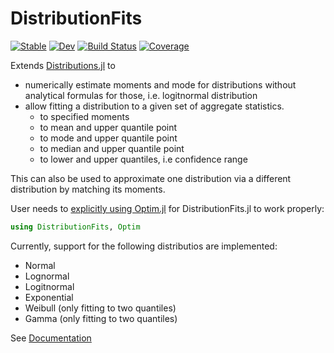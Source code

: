 # DistributionFits

[![Stable](https://img.shields.io/badge/docs-stable-blue.svg)](https://EarthyScience.github.io/DistributionFits.jl/stable)
[![Dev](https://img.shields.io/badge/docs-dev-blue.svg)](https://EarthyScience.github.io/DistributionFits.jl/dev)
[![Build Status](https://github.com/EarthyScience/DistributionFits.jl/workflows/CI/badge.svg)](https://github.com/EarthyScience/DistributionFits.jl/actions)
[![Coverage](https://codecov.io/gh/EarthyScience/DistributionFits.jl/branch/main/graph/badge.svg)](https://codecov.io/gh/EarthyScience/DistributionFits.jl)


Extends [Distributions.jl](https://github.com/JuliaStats/Distributions.jl) 
to 
- numerically estimate moments and mode for distributions without
  analytical formulas for those, i.e. logitnormal distribution
- allow fitting a distribution to a given set of aggregate statistics.
  - to specified moments
  - to mean and upper quantile point
  - to mode and upper quantile point
  - to median and upper quantile point
  - to lower and upper quantiles, i.e confidence range

This can also be used to approximate one distribution via a different distribution by matching its moments.

User needs to [explicitly using Optim.jl](https://EarthyScience.github.io/DistributionFits.jl/stable/set_optimize/) for DistributionFits.jl to work properly:
```julia
using DistributionFits, Optim
```

Currently, support for the following distributios are implemented:
- Normal
- Lognormal
- Logitnormal 
- Exponential 
- Weibull (only fitting to two quantiles)
- Gamma (only fitting to two quantiles)

See [Documentation](https://EarthyScience.github.io/DistributionFits.jl/dev)